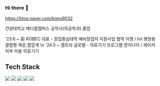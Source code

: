 ### Hi there 👋

https://blog.naver.com/kono9032

건양대학교 메디컬캠퍼스 공학사(의공학과) 졸업

'23.6 ~ 前 KOBEC 대표 - 창업중심대학 예비창업자 지원사업 협약 이행 / Iot 병원용 결합형 체온,혈압계 \n
'24.5 ~ 엘트라 글로벌 - 의료기기 프로그램 엔지니어 / 레이저 피부 미용 의료기기



## Tech Stack
<img src="https://img.shields.io/badge/Arduino-00878F?style=for-the-badge&logo=Arduino&logoColor=white"> <img src="https://img.shields.io/badge/raspberrypi-A22846?style=for-the-badge&logo=raspberrypi&logoColor=white">
<img src="https://img.shields.io/badge/c-A8B9CC?style=for-the-badge&logo=c&logoColor=white"> <img src="https://img.shields.io/badge/python-3776AB?style=for-the-badge&logo=python&logoColor=white">
<img src="https://img.shields.io/badge/linux-FCC624?style=for-the-badge&logo=linux&logoColor=white">
